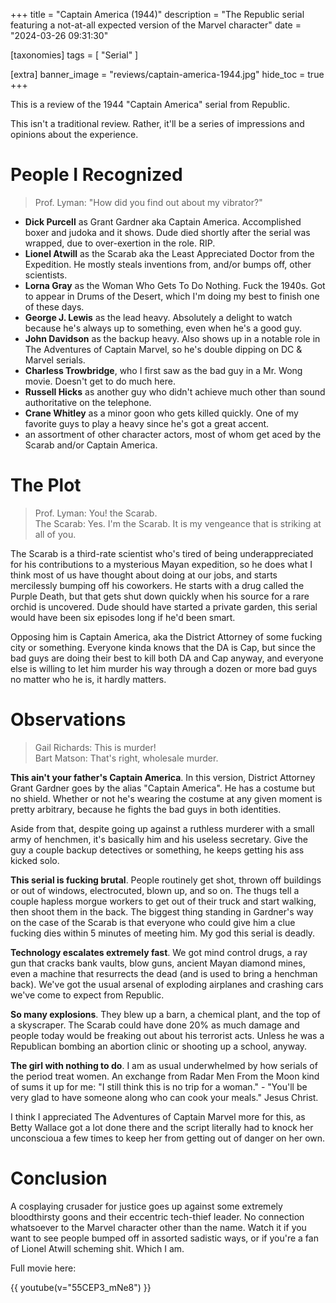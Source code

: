 +++
title = "Captain America (1944)"
description = "The Republic serial featuring a not-at-all expected version of the Marvel character"
date = "2024-03-26 09:31:30"

[taxonomies]
tags = [ "Serial" ]

[extra]
banner_image = "reviews/captain-america-1944.jpg"
hide_toc = true
+++

This is a review of the 1944 "Captain America" serial from Republic.

This isn't a traditional review. Rather, it'll be a series of impressions and opinions about the experience.

<!-- more -->

# People I Recognized

> Prof. Lyman: "How did you find out about my vibrator?"

- **Dick Purcell** as Grant Gardner aka Captain America. Accomplished boxer and judoka and it shows. Dude died shortly after the serial was wrapped, due to over-exertion in the role. RIP.
- **Lionel Atwill** as the Scarab aka the Least Appreciated Doctor from the Expedition. He mostly steals inventions from, and/or bumps off, other scientists.
- **Lorna Gray** as the Woman Who Gets To Do Nothing. Fuck the 1940s. Got to appear in Drums of the Desert, which I'm doing my best to finish one of these days.
- **George J. Lewis** as the lead heavy. Absolutely a delight to watch because he's always up to something, even when he's a good guy.
- **John Davidson** as the backup heavy. Also shows up in a notable role in The Adventures of Captain Marvel, so he's double dipping on DC & Marvel serials.
- **Charless Trowbridge**, who I first saw as the bad guy in a Mr. Wong movie. Doesn't get to do much here.
- **Russell Hicks** as another guy who didn't achieve much other than sound authoritative on the telephone.
- **Crane Whitley** as a minor goon who gets killed quickly. One of my favorite guys to play a heavy since he's got a great accent.
- an assortment of other character actors, most of whom get aced by the Scarab and/or Captain America.

# The Plot

> Prof. Lyman: You! the Scarab.  
> The Scarab: Yes. I'm the Scarab. It is my vengeance that is striking at all of you.

The Scarab is a third-rate scientist who's tired of being underappreciated for his contributions to a mysterious Mayan expedition,
so he does what I think most of us have thought about doing at our jobs, and starts mercilessly bumping off his coworkers.
He starts with a drug called the Purple Death, but that gets shut down quickly when his source for a rare orchid is uncovered.
Dude should have started a private garden, this serial would have been six episodes long if he'd been smart.

Opposing him is Captain America, aka the District Attorney of some fucking city or something.
Everyone kinda knows that the DA is Cap, but since the bad guys are doing their best to kill both DA and Cap anyway,
and everyone else is willing to let him murder his way through a dozen or more bad guys no matter who he is, it hardly matters.

# Observations

> Gail Richards: This is murder!  
> Bart Matson: That's right, wholesale murder.

**This ain't your father's Captain America**. In this version, District Attorney Grant Gardner goes by the alias "Captain America".
He has a costume but no shield. Whether or not he's wearing the costume at any given moment is pretty arbitrary, because he fights the bad guys in both identities.

Aside from that, despite going up against a ruthless murderer with a small army of henchmen, it's basically him and his useless secretary.
Give the guy a couple backup detectives or something, he keeps getting his ass kicked solo.

**This serial is fucking brutal**. People routinely get shot, thrown off buildings or out of windows, electrocuted, blown up, and so on.
The thugs tell a couple hapless morgue workers to get out of their truck and start walking, then shoot them in the back.
The biggest thing standing in Gardner's way on the case of the Scarab is that everyone who could give him a clue fucking dies within 5 minutes of meeting him.
My god this serial is deadly.

**Technology escalates extremely fast**. We got mind control drugs, a ray gun that cracks bank vaults, blow guns,
ancient Mayan diamond mines, even a machine that resurrects the dead (and is used to bring a henchman back).
We've got the usual arsenal of exploding airplanes and crashing cars we've come to expect from Republic.

**So many explosions**. They blew up a barn, a chemical plant, and the top of a skyscraper.
The Scarab could have done 20% as much damage and people today would be freaking out about his terrorist acts.
Unless he was a Republican bombing an abortion clinic or shooting up a school, anyway.

**The girl with nothing to do**. I am as usual underwhelmed by how serials of the period treat women.
An exchange from Radar Men From the Moon kind of sums it up for me:
"I still think this is no trip for a woman." - "You'll be very glad to have someone along who can cook your meals."
Jesus Christ.

I think I appreciated The Adventures of Captain Marvel more for this, as Betty Wallace got a lot done there
and the script literally had to knock her unconscioua a few times to keep her from getting out of danger on her own.

# Conclusion

A cosplaying crusader for justice goes up against some extremely bloodthirsty goons and their eccentric tech-thief leader.
No connection whatsoever to the Marvel character other than the name.
Watch it if you want to see people bumped off in assorted sadistic ways,
or if you're a fan of Lionel Atwill scheming shit. Which I am.

Full movie here:

{{ youtube(v="55CEP3_mNe8") }}